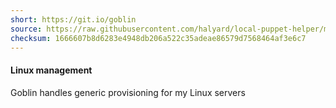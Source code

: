 ```yaml
---
short: https://git.io/goblin
source: https://raw.githubusercontent.com/halyard/local-puppet-helper/master/kickstart
checksum: 1666607b8d6283e4948db206a522c35adeae86579d7568464af3e6c7
---
```

#### Linux management

Goblin handles generic provisioning for my Linux servers
